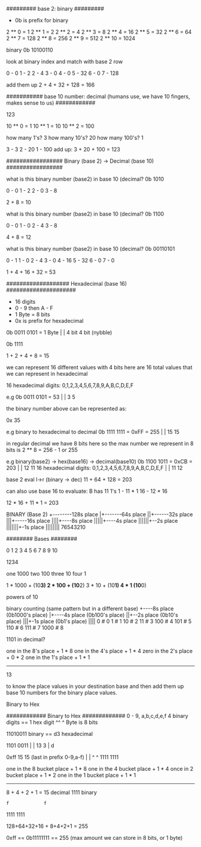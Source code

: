 #########
base 2: binary
#########
- 0b is prefix for binary

2 ** 0 = 1
2 ** 1 = 2
2 ** 2 = 4
2 ** 3 = 8
2 ** 4 = 16
2 ** 5 = 32
2 ** 6 = 64
2 ** 7 = 128
2 ** 8 = 256
2 ** 9 = 512
2 ** 10 = 1024

binary
0b 10100110

look at binary index and match with base 2 row

0 - 0
1 - 2
2 - 4
3 - 0
4 - 0
5 - 32
6 - 0
7 - 128

add them up
2 + 4 + 32 + 128 = 166

###########
base 10 number: decimal (humans use, we have 10 fingers, makes sense to us)
############

123

10 ** 0 = 1
10 ** 1 = 10
10 ** 2 = 100

how many 1's? 3 how many 10's? 20 how many 100's? 1

3 - 3
2 - 20
1 - 100
add up: 3 + 20 + 100 = 123

#################
Binary (base 2) -> Decimal (base 10)
#################

what is this binary number (base2) in base 10 (decimal?
0b 1010

0 - 0
1 - 2
2 - 0
3 - 8

2 + 8 = 10


what is this binary number (base2) in base 10 (decimal?
0b 1100

0 - 0
1 - 0
2 - 4
3 - 8

4 + 8 = 12

what is this binary number (base2) in base 10 (decimal?
0b 00110101

0 - 1
1 - 0
2 - 4
3 - 0
4 - 16
5 - 32
6 - 0
7 - 0

1 + 4 + 16 + 32 = 53

###################
Hexadecimal (base 16)
#####################
- 16 digits
- 0 - 9 then A - F
- 1 Byte = 8 bits
- 0x is prefix for hexadecimal

0b   0011       0101  = 1 Byte
      |          |
     4 bit     4 bit (nybble)

0b 1111

   1 + 2 + 4 + 8 = 15

we can represent 16 different values with 4 bits
here are 16 total values that we can represent in hexadecimal

16 hexadecimal digits:
0,1,2,3,4,5,6,7,8,9,A,B,C,D,E,F

e.g
0b 0011 0101 = 53
    |     |
    3     5

the binary number above can be represented as:

0x 35

e.g
binary to hexadecimal to decimal
0b 1111 1111 = 0xFF = 255
    |    |
    15   15


in regular decimal we have 8 bits here so the max number we represent in 8 bits is 2 ** 8 = 256 - 1 or 255

e.g binary(base2) -> hex(base16) -> decimal(base10)
0b 1100 1011 = 0xCB = 203
    |     |
   12     11
16 hexadecimal digits:
0,1,2,3,4,5,6,7,8,9,A,B,C,D,E,F
                      | |
                     11 12

base 2 eval l->r (binary -> dec)
11 + 64 + 128 = 203

can also use base 16 to evaluate: B has 11 1's
1 - 11 * 1
16 - 12 * 16

12 * 16 + 11 * 1 = 203


BINARY (Base 2)
+--------128s place
|+-------64s place
||+------32s place
|||+-----16s place
||||+----8s place
|||||+----4s place
||||||+--2s place
|||||||+-1s place
||||||||
76543210

########
Bases
########

  0
  1
  2
  3
  4
  5
  6
  7
  8
  9
 10

1234

one 1000
two 100
three 10
four 1

1 * 1000 + (10**3)
2 * 100 + (10**2)
3 * 10 + (10**1)
4 * 1 (10**0)

powers of 10

binary counting (same pattern but in a different base)
+----8s place (0b1000's place)
|+----4s place (0b100's place)
||+--2s place (0b10's place)
|||+-1s place (0b1's place)
||||
   0    # 0
   1    # 1
  10    # 2
  11    # 3
 100    # 4
 101    # 5
 110    # 6
 111    # 7
1000    # 8

1101 in decimal?

one in the 8's place +
1 * 8
one in the 4's place +
1 * 4
zero in the 2's place +
0 * 2
one in the 1's place +
1 * 1
________
13

to know the place values in your destination base and then add them up
base 10 numbers for the binary place values.

Binary to Hex

############
Binary to Hex
#############
0 - 9, a,b,c,d,e,f
4 binary digits == 1 hex digit
  ^^         ^
Byte is 8 bits

11010011 binary == d3 hexadecimal

1101 0011
 |     |
 13    3
  |
  d

0xff
  15    15 (last in prefix 0-9,a-f)
   |     |
   ^     ^
  1111  1111

one in the 8 bucket place +
1 * 8
one in the 4 bucket place +
1 * 4
once in 2 bucket place +
1 * 2
one in the 1 bucket place +
1 * 1
________
8 + 4 + 2 + 1 = 15 decimal
1111 binary

    f             f
   1111          1111

128+64+32+16 +  8+4+2+1 = 255

0xff == 0b11111111 == 255 (max amount we can store in 8 bits, or 1 byte)
